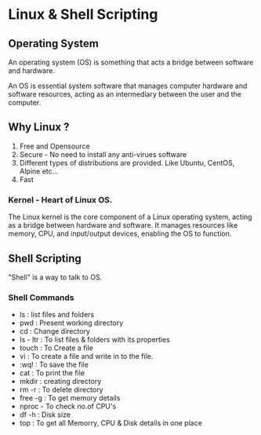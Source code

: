 # Linux & Shell Scripting

## Operating System

An operating system (OS) is something that acts a bridge between software and hardware.

An OS is essential system software that manages computer hardware and software resources, acting as an intermediary between the user and the computer. 

## Why Linux ?

1. Free and Opensource
2. Secure - No need to install any anti-virues software
3. Different types of distributions are provided. Like Ubuntu, CentOS, Alpine etc...
4. Fast

### Kernel - Heart of Linux OS. 

The Linux kernel is the core component of a Linux operating system, acting as a bridge between hardware and software. 
It manages resources like memory, CPU, and input/output devices, enabling the OS to function.

## Shell Scripting

"Shell" is a way to talk to OS.

### Shell Commands

  - ls : list files and folders
  - pwd : Present working directory
  - cd : Change directory
  - ls - ltr : To list files & folders with its properties
  - touch : To Create a file
  - vi : To create a file and write in to the file.
  - :wq! : To save the file
  - cat : To print the file
  - mkdir : creating directory
  - rm -r <directory-name> : To delete directory
  - free -g : To get memory details
  - nproc - To check no.of CPU's
  - df -h : Disk size
  - top  : To get all Memorry, CPU & Disk details in one place






